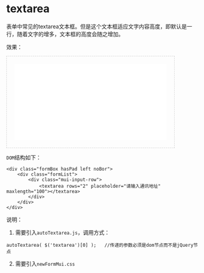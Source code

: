 # textarea

表单中常见的textarea文本框。但是这个文本框适应文字内容高度，即默认是一行，随着文字的增多，文本框的高度会随之增加。

效果： 
 
<iframe src="./demo/textarea/textarea.html" width="400px" height="200px" frameborder="0" scrolling="no" style="border: 1px dashed #ccc;padding: 20px;"> </iframe>
 
 
`DOM`结构如下：   

``` 
<div class="formBox hasPad left noBor">
	<div class="formList">						
		<div class="mui-input-row">
			<textarea rows="2" placeholder="请输入通讯地址" maxlength="100"></textarea>
		</div>
	</div>  
</div>

```
说明：

1. 需要引入`autoTextarea.js`，调用方式：

```
autoTextarea( $('textarea')[0] );   //传递的参数必须是dom节点而不是jQuery节点
```

2. 需要引入`newFormMui.css`


